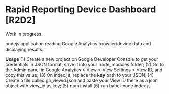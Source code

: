 Rapid Reporting Device Dashboard [R2D2]
======

Work in progress.

nodejs application reading Google Analytics browser/devide data and displaying results.

**Usage**
(1) Create a new project on Google Developer Console to get your credentials in JSON format, save it into your node_modules folder;
(2) Go to the Admin panel in Google Analytics > View > View Settings > View ID, and copy this value;
(3) On index.js, replace the **key** path to your JSON;
(4) Create a file called ga_viewid.json and paste your View ID there as a json object with view_id as key;
(5) npm install
(6) run babel-node index.js
